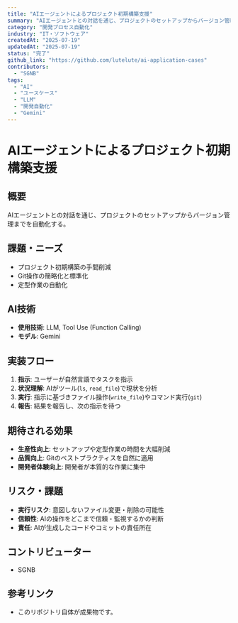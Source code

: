 ```yaml
---
title: "AIエージェントによるプロジェクト初期構築支援"
summary: "AIエージェントとの対話を通じ、プロジェクトのセットアップからバージョン管理までを自動化する。"
category: "開発プロセス自動化"
industry: "IT・ソフトウェア"
createdAt: "2025-07-19"
updatedAt: "2025-07-19"
status: "完了"
github_link: "https://github.com/lutelute/ai-application-cases"
contributors:
  - "SGNB"
tags:
  - "AI"
  - "ユースケース"
  - "LLM"
  - "開発自動化"
  - "Gemini"
---
```


# AIエージェントによるプロジェクト初期構築支援

## 概要
AIエージェントとの対話を通じ、プロジェクトのセットアップからバージョン管理までを自動化する。

## 課題・ニーズ
- プロジェクト初期構築の手間削減
- Git操作の簡略化と標準化
- 定型作業の自動化

## AI技術
- **使用技術**: LLM, Tool Use (Function Calling)
- **モデル**: Gemini

## 実装フロー
1.  **指示**: ユーザーが自然言語でタスクを指示
2.  **状況理解**: AIがツール(`ls`, `read_file`)で現状を分析
3.  **実行**: 指示に基づきファイル操作(`write_file`)やコマンド実行(`git`)
4.  **報告**: 結果を報告し、次の指示を待つ

## 期待される効果
- **生産性向上**: セットアップや定型作業の時間を大幅削減
- **品質向上**: Gitのベストプラクティスを自然に適用
- **開発者体験向上**: 開発者が本質的な作業に集中

## リスク・課題
- **実行リスク**: 意図しないファイル変更・削除の可能性
- **信頼性**: AIの操作をどこまで信頼・監視するかの判断
- **責任**: AIが生成したコードやコミットの責任所在

## コントリビューター
- SGNB

## 参考リンク
- このリポジトリ自体が成果物です。